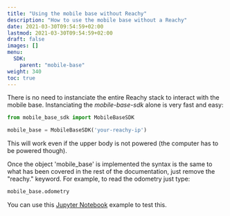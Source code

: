 ```yaml
---
title: "Using the mobile base without Reachy"
description: "How to use the mobile base without a Reachy"
date: 2021-03-30T09:54:59+02:00
lastmod: 2021-03-30T09:54:59+02:00
draft: false
images: []
menu:
  SDK:
    parent: "mobile-base"
weight: 340
toc: true
---
```


There is no need to instanciate the entire Reachy stack to interact with the mobile base. 
Instanciating the *mobile-base-sdk* alone is very fast and easy:
```python
from mobile_base_sdk import MobileBaseSDK

mobile_base = MobileBaseSDK('your-reachy-ip')
```
This will work even if the upper body is not powered (the computer has to be powered though).

Once the object 'mobile_base' is implemented the syntax is the same to what has been covered in the rest of the documentation, just remove the "reachy." keyword. For example, to read the odometry just type:

```python
mobile_base.odometry
```

You can use this [Jupyter Notebook](https://github.com/pollen-robotics/mobile-base-sdk/blob/main/mobile_base_sdk/examples/notebooks/getting-started.ipynb) example to test this.